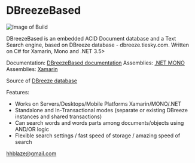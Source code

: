 DBreezeBased
=====================
![Image of Build](https://img.shields.io/badge/DBreezeBased-stable%20version%201.019-9933FF.svg)

DBreezeBased is an embedded ACID Document database and a Text Search engine, based on DBreeze database - dbreeze.tiesky.com. Written on C# for Xamarin, Mono and .NET 3.5>

Documentation: <a href = 'https://docs.google.com/document/d/1YHhu9bteua50YEY1sZNv9VlQfypiQe7buRb7z8-FLyg/pub'  target='_blank'>DBreezeBased documentation</a> 
Assemblies: <a href = 'https://github.com/hhblaze/DBreezeBased/blob/master/DBreezeBased/bin/Release/NET45/DBreezeBased_01_019_20150306_NET45_MONO.zip'  target='_blank'>.NET MONO</a> 
Assemblies: <a href = 'https://github.com/hhblaze/DBreezeBased/blob/master/DBreezeBased/bin/Release/Xamarin/DBreezeBased_01_019_20150306_NET45_MONO_Xamarin.zip'  target='_blank'>Xamarin</a> 

Source of <a href = 'https://github.com/hhblaze/DBreeze'  target='_blank'>DBreeze database</a>

Features:

- Works on Servers/Desktops/Mobile Platforms Xamarin/MONO/.NET
- Standalone and In-Transactional modes (separate or existing DBreeze instances and shared transactions)
- Can search words and words parts among documents/objects using AND/OR logic
- Flexible search settings / fast speed of storage / amazing speed of search


hhblaze@gmail.com